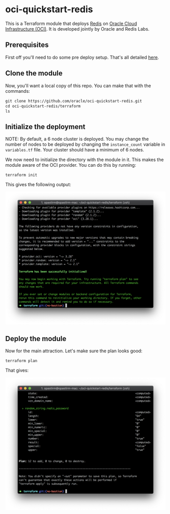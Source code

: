 # oci-quickstart-redis
This is a Terraform module that deploys [Redis](https://redis.io) on [Oracle Cloud Infrastructure (OCI)](https://cloud.oracle.com/en_US/cloud-infrastructure). It is developed jointly by Oracle and Redis Labs.

## Prerequisites
First off you'll need to do some pre deploy setup.  That's all detailed [here](https://github.com/oracle/oci-quickstart-prerequisites).

## Clone the module
Now, you'll want a local copy of this repo.  You can make that with the commands:

    git clone https://github.com/oracle/oci-quickstart-redis.git
    cd oci-quickstart-redis/terraform
    ls

## Initialize the deployment

NOTE: By default, a 6 node cluster is deployed. You may change the number of nodes to be deployed by changing the `instance_count` variable in `variables.tf` file. Your cluster should have a minimum of 6 nodes.

We now need to initialize the directory with the module in it.  This makes the module aware of the OCI provider.  You can do this by running:

    terraform init

This gives the following output:

![](./images/terraform-init.png)

## Deploy the module
Now for the main attraction.  Let's make sure the plan looks good:

    terraform plan

That gives:

![](./images/terraform-plan.png)